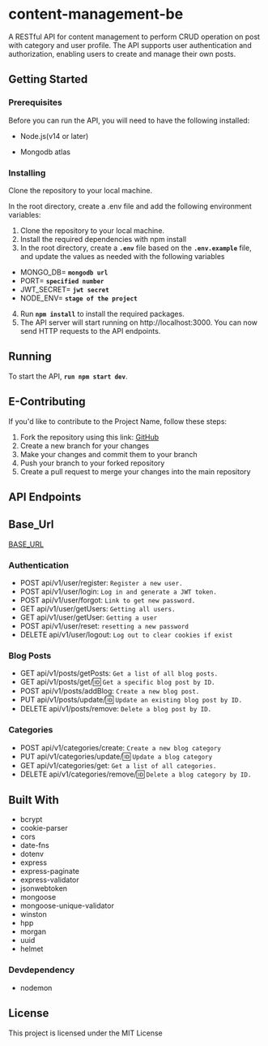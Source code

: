 # content-management-be
A RESTful API for content management to perform CRUD operation on post with category and user profile. The API supports user authentication and authorization, enabling users to create and manage their own posts.

## **Getting Started**

### **Prerequisites**

Before you can run the API, you will need to have the following installed:

- Node.js(v14 or later)

- Mongodb atlas

### **Installing**

Clone the repository to your local machine.

In the root directory, create a .env file and add the
following environment variables:

1. Clone the repository to your local machine.
2. Install the required dependencies with npm install
3. In the root directory, create a **`.env`** file based on the **`.env.example`** file, and update the values as needed with the following variables

- MONGO_DB= **`mongodb url`**
- PORT= **`specified number`**
- JWT_SECRET= **`jwt secret`**
- NODE_ENV= **`stage of the project`**

4. Run **`npm install`** to install the required packages.
5. The API server will start running on http://localhost:3000. You can now send HTTP requests to the API endpoints.

## **Running**

To start the API, **`run npm start dev`**.

## **E-Contributing**

If you'd like to contribute to the Project Name, follow these steps:

1. Fork the repository using this link: [GitHub](https://github.com/olaobey/content-management-be)
2. Create a new branch for your changes
3. Make your changes and commit them to your branch
4. Push your branch to your forked repository
5. Create a pull request to merge your changes into the main repository

## **API Endpoints**

## **Base_Url**

[BASE_URL](https://content-management-be.onrender.com/api/v1)

### **Authentication**

- POST api/v1/user/register: `Register a new user.`
- POST api/v1/user/login: `Log in and generate a JWT token.`
- POST api/v1/user/forgot: `Link to get new password.`
- GET api/v1/user/getUsers: `Getting all users.`
- GET api/v1/user/getUser: `Getting a user`
- POST api/v1/user/reset: `resetting a new password`
- DELETE api/v1/user/logout: `Log out to clear cookies if exist`

### **Blog Posts**

- GET api/v1/posts/getPosts: `Get a list of all blog posts.`
- GET api/v1/posts/get/:id: `Get a specific blog post by ID.`
- POST api/v1/posts/addBlog: `Create a new blog post.`
- PUT api/v1/posts/update/:id: `Update an existing blog post by ID.`
- DELETE api/v1/posts/remove: `Delete a blog post by ID.`

### **Categories**

- POST api/v1/categories/create: `Create a new blog category`
- PUT api/v1/categories/update/:id: `Update a blog category`
- GET api/v1/categories/get: `Get a list of all categories.`
- DELETE api/v1/categories/remove/:id: `Delete a blog category by ID.`

## **Built With**

- bcrypt
- cookie-parser
- cors
- date-fns
- dotenv
- express
- express-paginate
- express-validator
- jsonwebtoken
- mongoose
- mongoose-unique-validator
- winston
- hpp
- morgan
- uuid
- helmet

### **Devdependency**

- nodemon

## **License**

This project is licensed under the MIT License
